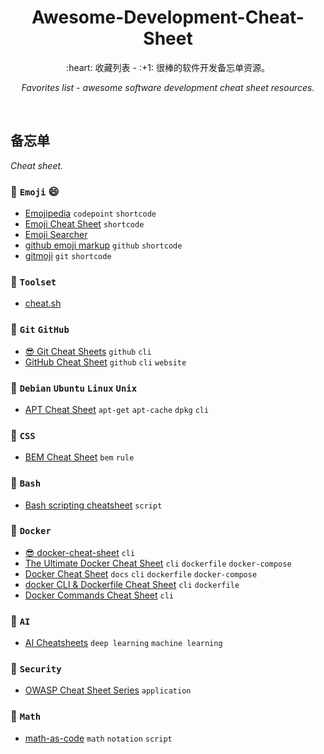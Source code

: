 <div align="center">
  <h1>Awesome-Development-Cheat-Sheet</h1>

  <p>:heart: 收藏列表 - :+1: 很棒的软件开发备忘单资源。</p>
  <p><i>Favorites list - awesome software development cheat sheet resources.</i></p>
</div>

<br />

## 备忘单

_Cheat sheet._

### :bookmark: `Emoji` :smile:

- [Emojipedia](https://emojipedia.org/) `codepoint` `shortcode`
- [Emoji Cheat Sheet](https://www.webfx.com/tools/emoji-cheat-sheet/) `shortcode`
- [Emoji Searcher](https://emoji.muan.co/)
- [github emoji markup](https://gist.github.com/rxaviers/7360908) `github` `shortcode`
- [gitmoji](https://gitmoji.dev/) `git` `shortcode`

### :bookmark: `Toolset`

- [cheat.sh](https://cheat.sh/)

### :bookmark: `Git` `GitHub`

- [:sunglasses: Git Cheat Sheets](https://training.github.com/) `github` `cli`
- [GitHub Cheat Sheet](http://git.io/sheet) `github` `cli` `website` 

### :bookmark: `Debian` `Ubuntu` `Linux` `Unix`

- [APT Cheat Sheet](https://blog.packagecloud.io/apt-cheat-sheet/) `apt-get` `apt-cache` `dpkg` `cli`

### :bookmark: `CSS`

- [BEM Cheat Sheet](https://9elements.com/bem-cheat-sheet/) `bem` `rule`

### :bookmark: `Bash`

- [Bash scripting cheatsheet](https://devhints.io/bash) `script`

### :bookmark: `Docker`

- [:sunglasses: docker-cheat-sheet](https://www.docker.com/sites/default/files/d8/2019-09/docker-cheat-sheet.pdf) `cli`
- [The Ultimate Docker Cheat Sheet](https://dockerlabs.collabnix.com/docker/cheatsheet/) `cli` `dockerfile` `docker-compose`
- [Docker Cheat Sheet](https://github.com/wsargent/docker-cheat-sheet) `docs` `cli` `dockerfile` `docker-compose`
- [docker CLI & Dockerfile Cheat Sheet](https://design.jboss.org/redhatdeveloper/marketing/docker_cheatsheet/cheatsheet/images/docker_cheatsheet_r3v2.pdf) `cli` `dockerfile`
- [Docker Commands Cheat Sheet](https://buddy.works/tutorials/docker-commands-cheat-sheet) `cli`

### :bookmark: `AI`

- [AI Cheatsheets](https://github.com/kailashahirwar/cheatsheets-ai) `deep learning` `machine learning`

### :bookmark: `Security`

- [OWASP Cheat Sheet Series](https://cheatsheetseries.owasp.org/index.html) `application`

### :bookmark: `Math`

- [math-as-code](https://github.com/Jam3/math-as-code) `math` `notation` `script`
